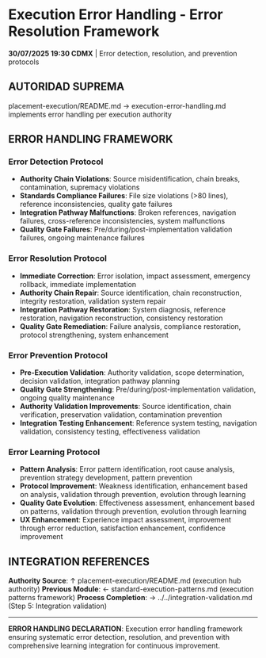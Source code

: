 # Execution Error Handling - Error Resolution Framework

**30/07/2025 19:30 CDMX** | Error detection, resolution, and prevention protocols

## AUTORIDAD SUPREMA
placement-execution/README.md → execution-error-handling.md implements error handling per execution authority

## ERROR HANDLING FRAMEWORK

### **Error Detection Protocol**
- **Authority Chain Violations**: Source misidentification, chain breaks, contamination, supremacy violations
- **Standards Compliance Failures**: File size violations (>80 lines), reference inconsistencies, quality gate failures
- **Integration Pathway Malfunctions**: Broken references, navigation failures, cross-reference inconsistencies, system malfunctions
- **Quality Gate Failures**: Pre/during/post-implementation validation failures, ongoing maintenance failures

### **Error Resolution Protocol**
- **Immediate Correction**: Error isolation, impact assessment, emergency rollback, immediate implementation
- **Authority Chain Repair**: Source identification, chain reconstruction, integrity restoration, validation system repair
- **Integration Pathway Restoration**: System diagnosis, reference restoration, navigation reconstruction, consistency restoration
- **Quality Gate Remediation**: Failure analysis, compliance restoration, protocol strengthening, system enhancement

### **Error Prevention Protocol**
- **Pre-Execution Validation**: Authority validation, scope determination, decision validation, integration pathway planning
- **Quality Gate Strengthening**: Pre/during/post-implementation validation, ongoing quality maintenance
- **Authority Validation Improvements**: Source identification, chain verification, preservation validation, contamination prevention
- **Integration Testing Enhancement**: Reference system testing, navigation validation, consistency testing, effectiveness validation

### **Error Learning Protocol**
- **Pattern Analysis**: Error pattern identification, root cause analysis, prevention strategy development, pattern prevention
- **Protocol Improvement**: Weakness identification, enhancement based on analysis, validation through prevention, evolution through learning
- **Quality Gate Evolution**: Effectiveness assessment, enhancement based on patterns, validation through prevention, evolution through learning
- **UX Enhancement**: Experience impact assessment, improvement through error reduction, satisfaction enhancement, confidence improvement

## INTEGRATION REFERENCES

**Authority Source**: ↑ placement-execution/README.md (execution hub authority)
**Previous Module**: ← standard-execution-patterns.md (execution patterns framework)
**Process Completion**: → ../../integration-validation.md (Step 5: Integration validation)

---

**ERROR HANDLING DECLARATION**: Execution error handling framework ensuring systematic error detection, resolution, and prevention with comprehensive learning integration for continuous improvement.